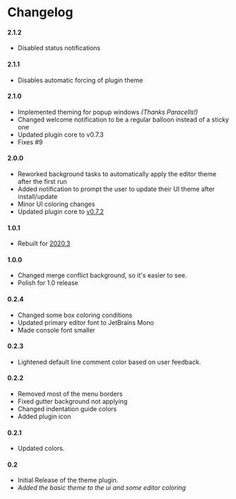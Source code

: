 # Changelog

#### 2.1.2

- Disabled status notifications

#### 2.1.1

- Disables automatic forcing of plugin theme

#### 2.1.0

- Implemented theming for popup windows _(Thanks Paracells!)_
- Changed welcome notification to be a regular balloon instead of a sticky one
- Updated plugin core to v0.7.3
- Fixes #9

#### 2.0.0

- Reworked background tasks to automatically apply the editor theme after the first run
- Added notification to prompt the user to update their UI theme after install/update
- Minor UI coloring changes
- Updated plugin core to [v0.7.2](https://github.com/JetBrains/gradle-intellij-plugin/releases/tag/v0.7.2)
  
#### 1.0.1

- Rebuilt for [2020.3](https://github.com/JetBrains/gradle-intellij-plugin/releases/tag/v0.5.0)

#### 1.0.0

- Changed merge conflict background, so it's easier to see.
- Polish for 1.0 release

#### 0.2.4

- Changed some box coloring conditions
- Updated primary editor font to JetBrains Mono
- Made console font smaller

#### 0.2.3

- Lightened default line comment color based on user feedback.

#### 0.2.2

- Removed most of the menu borders
- Fixed gutter background not applying
- Changed indentation guide colors
- Added plugin icon

#### 0.2.1

- Updated colors.

#### 0.2

- Initial Release of the theme plugin.
- *Added the basic theme to the ui and some editor coloring*

